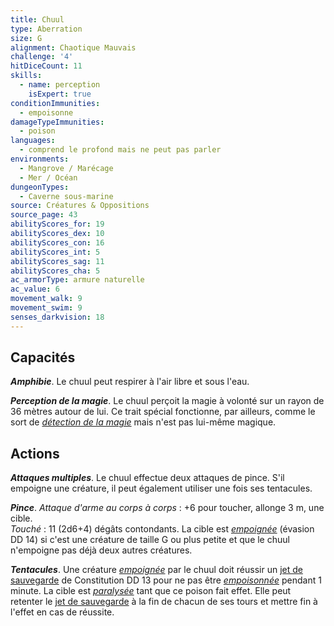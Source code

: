 ```yaml
---
title: Chuul
type: Aberration
size: G
alignment: Chaotique Mauvais
challenge: '4'
hitDiceCount: 11
skills:
  - name: perception
    isExpert: true
conditionImmunities:
  - empoisonne
damageTypeImmunities:
  - poison
languages:
  - comprend le profond mais ne peut pas parler
environments:
  - Mangrove / Marécage
  - Mer / Océan
dungeonTypes:
  - Caverne sous-marine
source: Créatures & Oppositions
source_page: 43
abilityScores_for: 19
abilityScores_dex: 10
abilityScores_con: 16
abilityScores_int: 5
abilityScores_sag: 11
abilityScores_cha: 5
ac_armorType: armure naturelle
ac_value: 6
movement_walk: 9
movement_swim: 9
senses_darkvision: 18
---
```

## Capacités
_**Amphibie**_. Le chuul peut respirer à l'air libre et sous l'eau.

_**Perception de la magie**_. Le chuul perçoit la magie à volonté sur un rayon de 36 mètres autour de lui. Ce trait spécial fonctionne, par ailleurs, comme le sort de [_détection de la magie_](/grimoire/detection-de-la-magie/) mais n'est pas lui-même magique.

## Actions
_**Attaques multiples**_. Le chuul effectue deux attaques de pince. S'il empoigne une créature, il peut également utiliser une fois ses tentacules.

_**Pince**_. _Attaque d'arme au corps à corps_ : +6 pour toucher, allonge 3 m, une cible.  
_Touché_ : 11 (2d6+4) dégâts contondants. La cible est [_empoignée_](/gerer-la-sante-du-personnage/#empoigne) (évasion DD 14) si c'est une créature de taille G ou plus petite et que le chuul n'empoigne pas déjà deux autres créatures.

_**Tentacules**_. Une créature [_empoignée_](/gerer-la-sante-du-personnage/#empoigne) par le chuul doit réussir un [jet de sauvegarde](/utiliser-les-caracteristiques/#jets-de-sauvegarde) de Constitution DD 13 pour ne pas être [_empoisonnée_](/gerer-la-sante-du-personnage/#empoisonne) pendant 1 minute. La cible est [_paralysée_](/gerer-la-sante-du-personnage/#paralyse) tant que ce poison fait effet. Elle peut retenter le [jet de sauvegarde](/utiliser-les-caracteristiques/#jets-de-sauvegarde) à la fin de chacun de ses tours et mettre fin à l'effet en cas de réussite.
